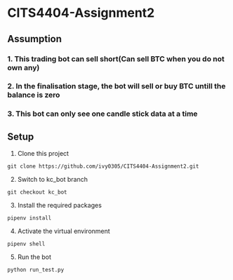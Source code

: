 # CITS4404-Assignment2
## Assumption
### 1. This trading bot can sell short(Can sell BTC when you do not own any)
### 2. In the finalisation stage, the bot will sell or buy BTC untill the balance is zero
### 3. This bot can only see one candle stick data at a time 

## Setup
1. Clone this project
```
git clone https://github.com/ivy0305/CITS4404-Assignment2.git
```
2. Switch to kc_bot branch
```
git checkout kc_bot
```
3. Install the required packages
```
pipenv install
```
4. Activate the virtual environment 
```
pipenv shell
```
5. Run the bot
```
python run_test.py
```
